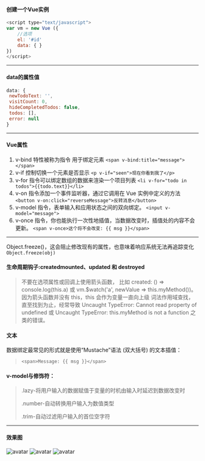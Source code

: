 #### 创建一个Vue实例

```javascript 
<script type="text/javascript">
var vm = new Vue ({
    //选项
    el: '#id'
    data: { }
})
</script>
```

---

#### data的属性值

 ``` javascript
 data: {
  newTodoText: '',
  visitCount: 0,
  hideCompletedTodos: false,
  todos: [],
  error: null
}
```

---

#### Vue属性

1. v-bind 特性被称为指令 用于绑定元素
 `<span v-bind:title="message"></span>`
2. v-if 控制切换一个元素是否显示
 `<p v-if="seen">现在你看到我了</p>`
3. v-for 指令可以绑定数组的数据来渲染一个项目列表
 ```<li v-for="todo in todos">{{todo.text}}</li>```
4. v-on 指令添加一个事件监听器，通过它调用在 Vue 实例中定义的方法
 `<button v-on:click="reverseMessage">反转消息</button>`
5. v-model 指令，表单输入和应用状态之间的双向绑定。
 `<input v-model="message">`
6.  v-once 指令，你也能执行一次性地插值，当数据改变时，插值处的内容不会更新。
 `<span v-once>这个将不会改变: {{ msg }}</span>`

---

 Object.freeze()，这会阻止修改现有的属性，也意味着响应系统无法再追踪变化
`Object.freeze(obj)`

#### 生命周期钩子:createdmounted、updated 和 destroyed

>不要在选项属性或回调上使用箭头函数，
比如 created: () => console.log(this.a) 
或 vm.$watch('a', newValue => this.myMethod())。
因为箭头函数并没有 this，this 会作为变量一直向上级
词法作用域查找，直至找到为止，经常导致 
Uncaught TypeError: Cannot read property of undefined 
或 Uncaught TypeError: this.myMethod is not a function 之类的错误。

#### 文本

数据绑定最常见的形式就是使用“Mustache”语法 (双大括号) 的文本插值：
> `<span>Message: {{ msg }}</span>`

#### v-model与修饰符：

>.lazy-将用户输入的数据赋值于变量的时机由输入时延迟到数据改变时
>
>.number-自动转换用户输入为数值类型 
>
>.trim-自动过滤用户输入的首位空字符


---
#### 效果图

![avatar](/src/vue.js从入门到项目实践/img/1.png)
![avatar](/src/vue.js从入门到项目实践/img/效果图.png)
![avatar](/src/vue.js从入门到项目实践/img/4.png)


